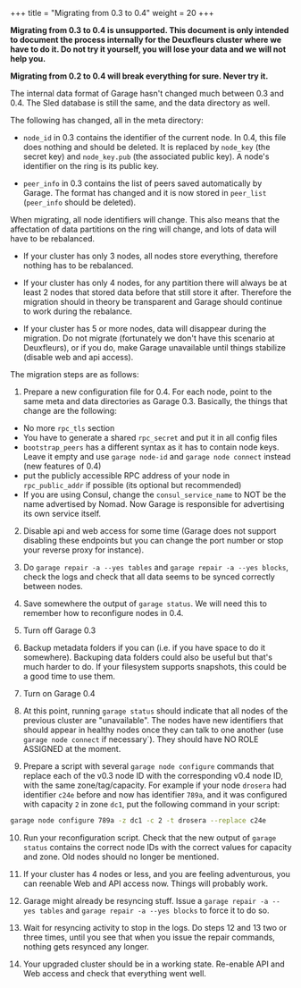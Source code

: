 +++
title = "Migrating from 0.3 to 0.4"
weight = 20
+++

**Migrating from 0.3 to 0.4 is unsupported. This document is only intended to
document the process internally for the Deuxfleurs cluster where we have to do
it. Do not try it yourself, you will lose your data and we will not help you.**

**Migrating from 0.2 to 0.4 will break everything for sure. Never try it.**

The internal data format of Garage hasn't changed much between 0.3 and 0.4.
The Sled database is still the same, and the data directory as well.

The following has changed, all in the meta directory:

- `node_id` in 0.3 contains the identifier of the current node. In 0.4, this
  file does nothing and should be deleted. It is replaced by `node_key` (the
  secret key) and `node_key.pub` (the associated public key). A node's
  identifier on the ring is its public key.

- `peer_info` in 0.3 contains the list of peers saved automatically by Garage.
  The format has changed and it is now stored in `peer_list` (`peer_info`
  should be deleted).

When migrating, all node identifiers will change. This also means that the
affectation of data partitions on the ring will change, and lots of data will
have to be rebalanced.

- If your cluster has only 3 nodes, all nodes store everything, therefore nothing has to be rebalanced.

- If your cluster has only 4 nodes, for any partition there will always be at
  least 2 nodes that stored data before that still store it after. Therefore
  the migration should in theory be transparent and Garage should continue to
  work during the rebalance.

- If your cluster has 5 or more nodes, data will disappear during the
  migration. Do not migrate (fortunately we don't have this scenario at
  Deuxfleurs), or if you do, make Garage unavailable until things stabilize
  (disable web and api access).


The migration steps are as follows:

1. Prepare a new configuration file for 0.4. For each node, point to the same
   meta and data directories as Garage 0.3. Basically, the things that change
   are the following:

  - No more `rpc_tls` section
  - You have to generate a shared `rpc_secret` and put it in all config files
  - `bootstrap_peers` has a different syntax as it has to contain node keys.
    Leave it empty and use `garage node-id` and `garage node connect` instead (new features of 0.4)
  - put the publicly accessible RPC address of your node in `rpc_public_addr` if possible (its optional but recommended)
  - If you are using Consul, change the `consul_service_name` to NOT be the name advertised by Nomad.
    Now Garage is responsible for advertising its own service itself.

2. Disable api and web access for some time (Garage does not support disabling
   these endpoints but you can change the port number or stop your reverse
   proxy for instance).

3. Do `garage repair -a --yes tables` and `garage repair -a --yes blocks`,
   check the logs and check that all data seems to be synced correctly between
   nodes.

4. Save somewhere the output of `garage status`. We will need this to remember
   how to reconfigure nodes in 0.4.

5. Turn off Garage 0.3

6. Backup metadata folders if you can (i.e. if you have space to do it
   somewhere). Backuping data folders could also be useful but that's much
   harder to do. If your filesystem supports snapshots, this could be a good
   time to use them.

7. Turn on Garage 0.4

8. At this point, running `garage status` should indicate that all nodes of the
   previous cluster are "unavailable". The nodes have new identifiers that
   should appear in healthy nodes once they can talk to one another (use
   `garage node connect` if necessary`). They should have NO ROLE ASSIGNED at
   the moment.

9. Prepare a script with several `garage node configure` commands that replace
   each of the v0.3 node ID with the corresponding v0.4 node ID, with the same
   zone/tag/capacity. For example if your node `drosera` had identifier `c24e`
   before and now has identifier `789a`, and it was configured with capacity
   `2` in zone `dc1`, put the following command in your script:

```bash
garage node configure 789a -z dc1 -c 2 -t drosera --replace c24e
```

10. Run your reconfiguration script. Check that the new output of `garage
	status` contains the correct node IDs with the correct values for capacity
	and zone. Old nodes should no longer be mentioned.

11. If your cluster has 4 nodes or less, and you are feeling adventurous, you
	can reenable Web and API access now. Things will probably work.

12. Garage might already be resyncing stuff. Issue a `garage repair -a --yes
	tables` and `garage repair -a --yes blocks` to force it to do so.

13. Wait for resyncing activity to stop in the logs. Do steps 12 and 13 two or
	three times, until you see that when you issue the repair commands, nothing
	gets resynced any longer.

14. Your upgraded cluster should be in a working state. Re-enable API and Web
	access and check that everything went well.
